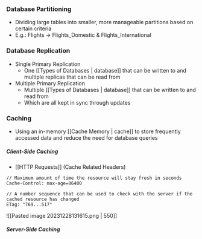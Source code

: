 ### Database Partitioning
- Dividing large tables into smaller, more manageable partitions based on certain criteria
- E.g.: Flights -> Flights_Domestic & Flights_International

### Database Replication
- Single Primary Replication
	- One [[Types of Databases | database]] that can be written to and multiple replicas that can be read from
- Multiple Primary Replication
	- Multiple [[Types of Databases | database]] that can be written to and read from
	- Which are all kept in sync through updates

### Caching
- Using an in-memory [[Cache Memory | cache]] to store frequently accessed data and reduce the need for database queries

##### Client-Side Caching
- [[HTTP Requests]] (Cache Related Headers)
```
// Maximum amount of time the resource will stay fresh in seconds
Cache-Control: max-age=86400

// A number sequence that can be used to check with the server if the cached resource has changed
ETag: "769...517"
```

![[Pasted image 20231228131615.png | 550]]

##### Server-Side Caching

